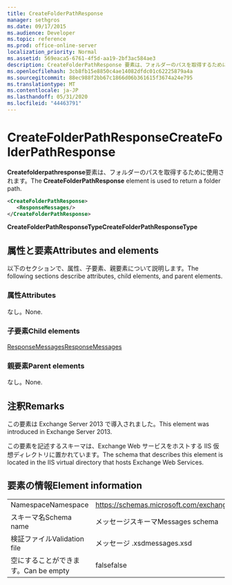 ```yaml
---
title: CreateFolderPathResponse
manager: sethgros
ms.date: 09/17/2015
ms.audience: Developer
ms.topic: reference
ms.prod: office-online-server
localization_priority: Normal
ms.assetid: 569eaca5-6761-4f5d-aa19-2bf3ac584ae3
description: CreateFolderPathResponse 要素は、フォルダーのパスを取得するために使用されます。
ms.openlocfilehash: 3cb8fb15e8850c4ae14082dfdc01c62225879a4a
ms.sourcegitcommit: 88ec988f2bb67c1866d06b361615f3674a24e795
ms.translationtype: MT
ms.contentlocale: ja-JP
ms.lasthandoff: 05/31/2020
ms.locfileid: "44463791"
---
```

# <a name="createfolderpathresponse"></a><span data-ttu-id="586cb-103">CreateFolderPathResponse</span><span class="sxs-lookup"><span data-stu-id="586cb-103">CreateFolderPathResponse</span></span>

<span data-ttu-id="586cb-104">**Createfolderpathresponse**要素は、フォルダーのパスを取得するために使用されます。</span><span class="sxs-lookup"><span data-stu-id="586cb-104">The **CreateFolderPathResponse** element is used to return a folder path.</span></span> 
  
```XML
<CreateFolderPathResponse>
   <ResponseMessages/>
</CreateFolderPathResponse>
```

 <span data-ttu-id="586cb-105">**CreateFolderPathResponseType**</span><span class="sxs-lookup"><span data-stu-id="586cb-105">**CreateFolderPathResponseType**</span></span>
## <a name="attributes-and-elements"></a><span data-ttu-id="586cb-106">属性と要素</span><span class="sxs-lookup"><span data-stu-id="586cb-106">Attributes and elements</span></span>

<span data-ttu-id="586cb-107">以下のセクションで、属性、子要素、親要素について説明します。</span><span class="sxs-lookup"><span data-stu-id="586cb-107">The following sections describe attributes, child elements, and parent elements.</span></span>
  
### <a name="attributes"></a><span data-ttu-id="586cb-108">属性</span><span class="sxs-lookup"><span data-stu-id="586cb-108">Attributes</span></span>

<span data-ttu-id="586cb-109">なし。</span><span class="sxs-lookup"><span data-stu-id="586cb-109">None.</span></span>
  
### <a name="child-elements"></a><span data-ttu-id="586cb-110">子要素</span><span class="sxs-lookup"><span data-stu-id="586cb-110">Child elements</span></span>

[<span data-ttu-id="586cb-111">ResponseMessages</span><span class="sxs-lookup"><span data-stu-id="586cb-111">ResponseMessages</span></span>](responsemessages.md)
  
### <a name="parent-elements"></a><span data-ttu-id="586cb-112">親要素</span><span class="sxs-lookup"><span data-stu-id="586cb-112">Parent elements</span></span>

<span data-ttu-id="586cb-113">なし。</span><span class="sxs-lookup"><span data-stu-id="586cb-113">None.</span></span>
  
## <a name="remarks"></a><span data-ttu-id="586cb-114">注釈</span><span class="sxs-lookup"><span data-stu-id="586cb-114">Remarks</span></span>

<span data-ttu-id="586cb-115">この要素は Exchange Server 2013 で導入されました。</span><span class="sxs-lookup"><span data-stu-id="586cb-115">This element was introduced in Exchange Server 2013.</span></span>
  
<span data-ttu-id="586cb-116">この要素を記述するスキーマは、Exchange Web サービスをホストする IIS 仮想ディレクトリに置かれています。</span><span class="sxs-lookup"><span data-stu-id="586cb-116">The schema that describes this element is located in the IIS virtual directory that hosts Exchange Web Services.</span></span>
  
## <a name="element-information"></a><span data-ttu-id="586cb-117">要素の情報</span><span class="sxs-lookup"><span data-stu-id="586cb-117">Element information</span></span>

|||
|:-----|:-----|
|<span data-ttu-id="586cb-118">Namespace</span><span class="sxs-lookup"><span data-stu-id="586cb-118">Namespace</span></span>  <br/> |https://schemas.microsoft.com/exchange/services/2006/messages  <br/> |
|<span data-ttu-id="586cb-119">スキーマ名</span><span class="sxs-lookup"><span data-stu-id="586cb-119">Schema name</span></span>  <br/> |<span data-ttu-id="586cb-120">メッセージスキーマ</span><span class="sxs-lookup"><span data-stu-id="586cb-120">Messages schema</span></span>  <br/> |
|<span data-ttu-id="586cb-121">検証ファイル</span><span class="sxs-lookup"><span data-stu-id="586cb-121">Validation file</span></span>  <br/> |<span data-ttu-id="586cb-122">メッセージ .xsd</span><span class="sxs-lookup"><span data-stu-id="586cb-122">messages.xsd</span></span>  <br/> |
|<span data-ttu-id="586cb-123">空にすることができます。</span><span class="sxs-lookup"><span data-stu-id="586cb-123">Can be empty</span></span>  <br/> |<span data-ttu-id="586cb-124">false</span><span class="sxs-lookup"><span data-stu-id="586cb-124">false</span></span>  <br/> |
   

